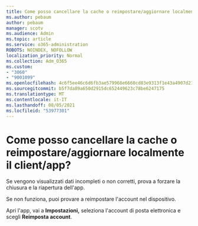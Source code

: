```yaml
---
title: Come posso cancellare la cache o reimpostare/aggiornare localmente il client/app?
ms.author: pebaum
author: pebaum
manager: scotv
ms.audience: Admin
ms.topic: article
ms.service: o365-administration
ROBOTS: NOINDEX, NOFOLLOW
localization_priority: Normal
ms.collection: Adm_O365
ms.custom:
- "3060"
- "9001099"
ms.openlocfilehash: 4c6f5ee46c6d6fb3ae579968e6660cd83e9313f1e43a4907d212a39f6eee9b6c
ms.sourcegitcommit: b5f7da89a650d2915dc652449623c78be6247175
ms.translationtype: MT
ms.contentlocale: it-IT
ms.lasthandoff: 08/05/2021
ms.locfileid: "53977301"
---
```

# <a name="how-do-i-clear-the-cache-or-locally-resetrefresh-the-clientapp"></a>Come posso cancellare la cache o reimpostare/aggiornare localmente il client/app?

Se vengono visualizzati dati incompleti o non corretti, prova a forzare la chiusura e la riapertura dell'app.  

Se non funziona, puoi provare a reimpostare l'account nel dispositivo.
 
Apri l'app, vai a **Impostazioni,** seleziona l'account di posta elettronica e scegli **Reimposta account**.